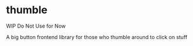 thumble
=======

WIP Do Not Use for Now


A big button frontend library for those who thumble around to click on stuff
